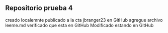 ## Repositorio prueba 4 
creado localemnte
publicado a la cta jbranger23 en GitHub
agregue archivo leeme.md
verificado que esta en GitHub
Modificado estando en GitHub
